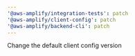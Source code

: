 ```yaml
---
'@aws-amplify/integration-tests': patch
'@aws-amplify/client-config': patch
'@aws-amplify/backend-cli': patch
---
```


Change the default client config version

